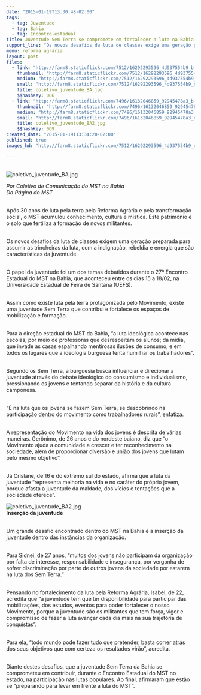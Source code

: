 ```yaml
---
date: "2015-01-19T13:30:48-02:00"
tags:
  - tag: Juventude
  - tag: Bahia
  - tag: Encontro-estadual
title: Juventude Sem Terra se compromete em fortalecer a luta na Bahia
support_line: "Os novos desafios da luta de classes exige uma geração preparada para assumir as trincheiras da luta, com a indignação, rebeldia e energia que são características da juventude."
menu: reforma agrária
layout: post
files:
  - link: "http://farm8.staticflickr.com/7512/16292293596_4d937554b9_b.jpg"
    thumbnail: "http://farm8.staticflickr.com/7512/16292293596_4d937554b9_t.jpg"
    medium: "http://farm8.staticflickr.com/7512/16292293596_4d937554b9_z.jpg"
    small: "http://farm8.staticflickr.com/7512/16292293596_4d937554b9_n.jpg"
    title: coletivo_juventude_BA.jpg
    $$hashKey: 0O6
  - link: "http://farm8.staticflickr.com/7496/16132046859_92945478a3_b.jpg"
    thumbnail: "http://farm8.staticflickr.com/7496/16132046859_92945478a3_t.jpg"
    medium: "http://farm8.staticflickr.com/7496/16132046859_92945478a3_z.jpg"
    small: "http://farm8.staticflickr.com/7496/16132046859_92945478a3_n.jpg"
    title: coletivo_juventude_BA2.jpg
    $$hashKey: 0O9
created_date: "2015-01-19T13:34:20-02:00"
published: true
images_hd: "http://farm8.staticflickr.com/7512/16292293596_4d937554b9_n.jpg"

---
```

<p><br />
<img alt="coletivo_juventude_BA.jpg" src="http://farm8.staticflickr.com/7512/16292293596_4d937554b9_b.jpg" /></p>

<p><em>Por Coletivo de Comunica&ccedil;&atilde;o do MST na Bahia<br />
Da P&aacute;gina do MST</em></p>

<p><br />
Ap&oacute;s 30 anos de luta pela terra pela Reforma Agr&aacute;ria e pela transforma&ccedil;&atilde;o social, o MST acumulou conhecimento, cultura e m&iacute;stica. Este patrim&ocirc;nio &eacute; o solo que fertiliza a forma&ccedil;&atilde;o de novos militantes.</p>

<p><br />
Os novos desafios da luta de classes exigem uma gera&ccedil;&atilde;o preparada para assumir as trincheiras da luta, com a indigna&ccedil;&atilde;o, rebeldia e energia que s&atilde;o caracter&iacute;sticas da juventude.</p>

<p><br />
O papel da juventude foi um dos temas debatidos durante o 27&ordm; Encontro Estadual do MST na Bahia, que aconteceu entre os dias 15 a 18/02, na Universidade Estadual de Feira de Santana (UEFS).</p>

<p><br />
Assim como existe luta pela terra protagonizada pelo Movimento, existe uma juventude Sem Terra que contribui e fortalece os espa&ccedil;os de mobiliza&ccedil;&atilde;o e forma&ccedil;&atilde;o.</p>

<p><br />
Para a dire&ccedil;&atilde;o estadual do MST da Bahia, &ldquo;a luta ideol&oacute;gica acontece nas escolas, por meio de professoras que desrespeitam os alunos; da m&iacute;dia, que invade as casas espalhando mentirosas ilus&otilde;es de consumo; e em todos os lugares que a ideologia burguesa tenta humilhar os trabalhadores&rdquo;.</p>

<p><br />
Segundo os Sem Terra, a burguesia busca influenciar e direcionar a juventude atrav&eacute;s do debate ideol&oacute;gico do consumismo e individualismo, pressionando os jovens e tentando separar da hist&oacute;ria e da cultura camponesa.</p>

<p><br />
&ldquo;&Eacute; na luta que os jovens se fazem Sem Terra, se descobrindo na participa&ccedil;&atilde;o dentro do movimento como trabalhadores rurais&rdquo;, enfatiza.</p>

<p><br />
A representa&ccedil;&atilde;o do Movimento na vida dos jovens &eacute; descrita de v&aacute;rias maneiras. Ger&ocirc;nimo, de 26 anos e do nordeste baiano, diz que &ldquo;o Movimento ajuda a comunidade a crescer e ter reconhecimento na sociedade, al&eacute;m de proporcionar divers&atilde;o e uni&atilde;o dos jovens que lutam pelo mesmo objetivo&rdquo;.</p>

<p><br />
J&aacute; Crislane, de 16 e do extremo sul do estado, afirma que a luta da juventude &ldquo;representa melhoria na vida e no car&aacute;ter do pr&oacute;prio jovem, porque afasta a juventude da maldade, dos v&iacute;cios e tenta&ccedil;&otilde;es que a sociedade oferece&rdquo;.</p>

<p><img alt="coletivo_juventude_BA2.jpg" src="http://farm8.staticflickr.com/7496/16132046859_92945478a3_b.jpg" /><br />
<strong>Inser&ccedil;&atilde;o da juventude</strong></p>

<p><br />
Um grande desafio encontrado dentro do MST na Bahia &eacute; a inser&ccedil;&atilde;o da juventude dentro das inst&acirc;ncias da organiza&ccedil;&atilde;o.&nbsp;</p>

<p><br />
Para Sidnei, de 27 anos, &ldquo;muitos dos jovens n&atilde;o participam da organiza&ccedil;&atilde;o por falta de interesse, responsabilidade e inseguran&ccedil;a, por vergonha de sofrer discrimina&ccedil;&atilde;o por parte de outros jovens da sociedade por estarem na luta dos Sem Terra.&rdquo;</p>

<p><br />
Pensando no fortalecimento da luta pela Reforma Agr&aacute;ria, Isabel, de 22, acredita que &ldquo;a juventude tem que ter disponibilidade para participar das mobiliza&ccedil;&otilde;es, dos estudos, eventos para poder fortalecer o nosso Movimento, porque a juventude s&atilde;o os militantes que tem for&ccedil;a, vigor e compromisso de fazer a luta avan&ccedil;ar cada dia mais na sua trajet&oacute;ria de conquistas&rdquo;.&nbsp;</p>

<p><br />
Para ela, &ldquo;todo mundo pode fazer tudo que pretender, basta correr atr&aacute;s dos seus objetivos que com certeza os resultados vir&atilde;o&rdquo;, acredita.</p>

<p><br />
Diante destes desafios, que a juventude Sem Terra da Bahia se comprometeu em contribuir, durante o Encontro Estadual do MST no estado, na participa&ccedil;&atilde;o nas lutas populares. Ao final, afirmaram que est&atilde;o se &ldquo;preparando para levar em frente a luta do MST&rdquo;.</p>
